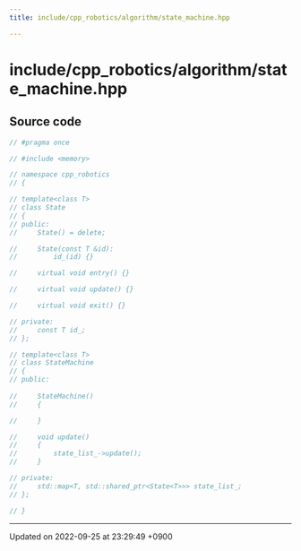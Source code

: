 ```yaml
---
title: include/cpp_robotics/algorithm/state_machine.hpp

---
```


# include/cpp_robotics/algorithm/state_machine.hpp






## Source code

```cpp
// #pragma once

// #include <memory>

// namespace cpp_robotics
// {

// template<class T>
// class State
// {
// public:
//     State() = delete;

//     State(const T &id):
//         id_(id) {}

//     virtual void entry() {}

//     virtual void update() {}

//     virtual void exit() {}

// private:
//     const T id_;
// };

// template<class T>
// class StateMachine
// {
// public:
    
//     StateMachine()
//     {

//     }

//     void update()
//     {
//         state_list_->update();
//     }

// private:
//     std::map<T, std::shared_ptr<State<T>>> state_list_;
// };

// }
```


-------------------------------

Updated on 2022-09-25 at 23:29:49 +0900

